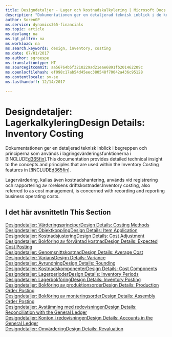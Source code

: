 ```yaml
---
title: Designdetaljer - Lager och kostnadskalkylering | Microsoft Docs
description: "Dokumentationen ger en detaljerad teknisk inblick i de koncept och principer som används i lagringsvärderingsfunktionerna i Dynamics 365."
author: SorenGP
ms.service: dynamics365-financials
ms.topic: article
ms.devlang: na
ms.tgt_pltfrm: na
ms.workload: na
ms.search.keywords: design, inventory, costing
ms.date: 07/01/2017
ms.author: sgroespe
ms.translationtype: HT
ms.sourcegitcommit: aa56764b5f3210229ad21eae6891fb201462209c
ms.openlocfilehash: ef098c17ab54d45eec380548f70042a436c95128
ms.contentlocale: sv-se
ms.lasthandoff: 12/14/2017

---
```

# <a name="design-details-inventory-costing"></a><span data-ttu-id="07ac6-103">Designdetaljer: Lagerkalkylering</span><span class="sxs-lookup"><span data-stu-id="07ac6-103">Design Details: Inventory Costing</span></span>
<span data-ttu-id="07ac6-104">Dokumentationen ger en detaljerad teknisk inblick i begreppen och principerna som används i lagringsvärderingsfunktionerna i [!INCLUDE[d365fin](includes/d365fin_md.md)].</span><span class="sxs-lookup"><span data-stu-id="07ac6-104">This documentation provides detailed technical insight to the concepts and principles that are used within the Inventory Costing features in [!INCLUDE[d365fin](includes/d365fin_md.md)].</span></span>  

<span data-ttu-id="07ac6-105">Lagervärdering, kallas även kostnadshantering, används vid registrering och rapportering av rörelsens driftskostnader.</span><span class="sxs-lookup"><span data-stu-id="07ac6-105">Inventory costing, also referred to as cost management, is concerned with recording and reporting business operating costs.</span></span>  

## <a name="in-this-section"></a><span data-ttu-id="07ac6-106">I det här avsnittet</span><span class="sxs-lookup"><span data-stu-id="07ac6-106">In This Section</span></span>  
[<span data-ttu-id="07ac6-107">Designdetaljer: Värderingsprinciper</span><span class="sxs-lookup"><span data-stu-id="07ac6-107">Design Details: Costing Methods</span></span>](design-details-costing-methods.md)  
[<span data-ttu-id="07ac6-108">Designdetaljer: Objektkoppling</span><span class="sxs-lookup"><span data-stu-id="07ac6-108">Design Details: Item Application</span></span>](design-details-item-application.md)  
[<span data-ttu-id="07ac6-109">Designdetaljer: Kostnadsjustering</span><span class="sxs-lookup"><span data-stu-id="07ac6-109">Design Details: Cost Adjustment</span></span>](design-details-cost-adjustment.md)  
[<span data-ttu-id="07ac6-110">Designdetaljer: Bokföring av förväntad kostnad</span><span class="sxs-lookup"><span data-stu-id="07ac6-110">Design Details: Expected Cost Posting</span></span>](design-details-expected-cost-posting.md)  
[<span data-ttu-id="07ac6-111">Designdetaljer: Genomsnittskostnad</span><span class="sxs-lookup"><span data-stu-id="07ac6-111">Design Details: Average Cost</span></span>](design-details-average-cost.md)  
[<span data-ttu-id="07ac6-112">Designdetaljer: Varians</span><span class="sxs-lookup"><span data-stu-id="07ac6-112">Design Details: Variance</span></span>](design-details-variance.md)  
[<span data-ttu-id="07ac6-113">Designdetaljer: Avrundning</span><span class="sxs-lookup"><span data-stu-id="07ac6-113">Design Details: Rounding</span></span>](design-details-rounding.md)  
[<span data-ttu-id="07ac6-114">Designdetaljer: Kostnadskomponenter</span><span class="sxs-lookup"><span data-stu-id="07ac6-114">Design Details: Cost Components</span></span>](design-details-cost-components.md)  
[<span data-ttu-id="07ac6-115">Designdetaljer: Lagerperioder</span><span class="sxs-lookup"><span data-stu-id="07ac6-115">Design Details: Inventory Periods</span></span>](design-details-inventory-periods.md)  
[<span data-ttu-id="07ac6-116">Designdetaljer: Lagerbokföring</span><span class="sxs-lookup"><span data-stu-id="07ac6-116">Design Details: Inventory Posting</span></span>](design-details-inventory-posting.md)  
[<span data-ttu-id="07ac6-117">Designdetaljer: Bokföring av produktionsorder</span><span class="sxs-lookup"><span data-stu-id="07ac6-117">Design Details: Production Order Posting</span></span>](design-details-production-order-posting.md)  
[<span data-ttu-id="07ac6-118">Designdetaljer: Bokföring av monteringsorder</span><span class="sxs-lookup"><span data-stu-id="07ac6-118">Design Details: Assembly Order Posting</span></span>](design-details-assembly-order-posting.md)  
[<span data-ttu-id="07ac6-119">Designdetaljer: Avstämning med redovisningen</span><span class="sxs-lookup"><span data-stu-id="07ac6-119">Design Details: Reconciliation with the General Ledger</span></span>](design-details-reconciliation-with-the-general-ledger.md)  
[<span data-ttu-id="07ac6-120">Designdetaljer: Konton i redovisningen</span><span class="sxs-lookup"><span data-stu-id="07ac6-120">Design Details: Accounts in the General Ledger</span></span>](design-details-accounts-in-the-general-ledger.md)  
[<span data-ttu-id="07ac6-121">Designdetaljer: Omvärdering</span><span class="sxs-lookup"><span data-stu-id="07ac6-121">Design Details: Revaluation</span></span>](design-details-revaluation.md)

